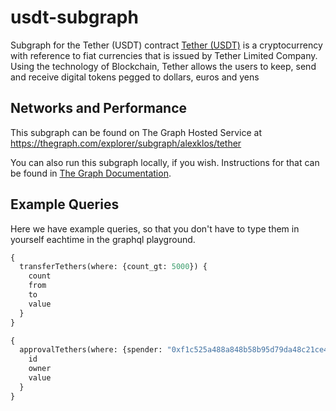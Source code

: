 # usdt-subgraph
Subgraph for the Tether (USDT) contract
[Tether (USDT)](https://tether.to) is a cryptocurrency with reference to fiat currencies that is issued by Tether Limited Company.
Using the technology of Blockchain, Tether allows the users to keep, send and receive digital tokens pegged to dollars, euros and yens
## Networks and Performance
This subgraph can be found on The Graph Hosted Service at
https://thegraph.com/explorer/subgraph/alexklos/tether

You can also run this subgraph locally, if you wish. Instructions for that can be found in [The Graph Documentation](https://thegraph.com/docs/quick-start).
## Example Queries
Here we have example queries, so that you don't have to type them in yourself eachtime in the graphql playground.
```GraphQL
{
  transferTethers(where: {count_gt: 5000}) {
    count
    from
    to
    value
  }
}
```

```GraphQL
{
  approvalTethers(where: {spender: "0xf1c525a488a848b58b95d79da48c21ce434290f7"}) {
    id
    owner
    value
  }
}
```
